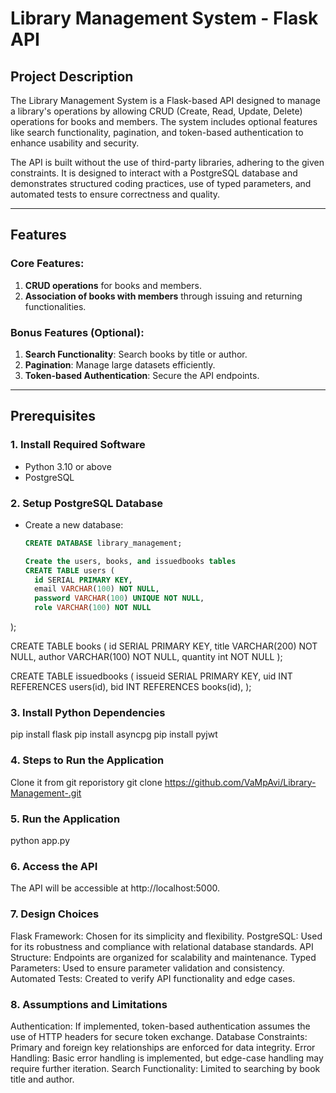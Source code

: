 # Library Management System - Flask API  

## Project Description  
The Library Management System is a Flask-based API designed to manage a library's operations by allowing CRUD (Create, Read, Update, Delete) operations for books and members. The system includes optional features like search functionality, pagination, and token-based authentication to enhance usability and security.  

The API is built without the use of third-party libraries, adhering to the given constraints. It is designed to interact with a PostgreSQL database and demonstrates structured coding practices, use of typed parameters, and automated tests to ensure correctness and quality.  

---

## Features  
### Core Features:  
1. **CRUD operations** for books and members.  
2. **Association of books with members** through issuing and returning functionalities.  

### Bonus Features (Optional):  
1. **Search Functionality**: Search books by title or author.  
2. **Pagination**: Manage large datasets efficiently.  
3. **Token-based Authentication**: Secure the API endpoints.  

---

## Prerequisites  

### 1. Install Required Software  
- Python 3.10 or above  
- PostgreSQL  

### 2. Setup PostgreSQL Database  
- Create a new database:  
  ```sql
  CREATE DATABASE library_management;

  Create the users, books, and issuedbooks tables
  CREATE TABLE users (
    id SERIAL PRIMARY KEY,
    email VARCHAR(100) NOT NULL,
    password VARCHAR(100) UNIQUE NOT NULL,
    role VARCHAR(100) NOT NULL
);

CREATE TABLE books (
    id SERIAL PRIMARY KEY,
    title VARCHAR(200) NOT NULL,
    author VARCHAR(100) NOT NULL,
    quantity int NOT NULL
);

CREATE TABLE issuedbooks (
    issueid SERIAL PRIMARY KEY,
    uid INT REFERENCES users(id),
    bid INT REFERENCES books(id),
);

### 3. Install Python Dependencies
pip install flask
pip install asyncpg
pip install pyjwt


### 4. Steps to Run the Application
Clone it from git reporistory 
git clone https://github.com/VaMpAvi/Library-Management-.git

### 5. Run the Application
python app.py

### 6. Access the API
The API will be accessible at http://localhost:5000.

### 7. Design Choices
Flask Framework: Chosen for its simplicity and flexibility.
PostgreSQL: Used for its robustness and compliance with relational database standards.
API Structure: Endpoints are organized for scalability and maintenance.
Typed Parameters: Used to ensure parameter validation and consistency.
Automated Tests: Created to verify API functionality and edge cases.

### 8. Assumptions and Limitations
Authentication: If implemented, token-based authentication assumes the use of HTTP headers for secure token exchange.
Database Constraints: Primary and foreign key relationships are enforced for data integrity.
Error Handling: Basic error handling is implemented, but edge-case handling may require further iteration.
Search Functionality: Limited to searching by book title and author.




  

